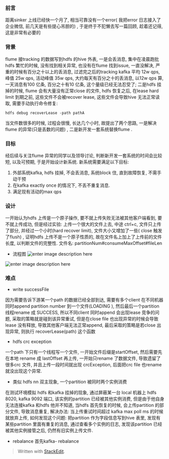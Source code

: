 ### 前言
距离sinker 上线已经快一个月了, 相当可靠没有一个error( 我把error 日志接入了企业微信, 前几天是有些提心吊胆的) , 于是终于不犯懒去写一篇回顾, 趁着还记得, 这是非常有必要的
### 背景
flume 接tracking 的数据写到hdfs 的hive 外表, 一是会丢消息, 集中在凌晨跑批 hdfs 繁忙的时候, 没有找到相关异常, 也没有在flume 找到issue, 一直没解决, 严重的时候有百分之十以上的丢消息, 过滤完之后的tracking kafka 平均 12w qps, 峰值 25w qps, 活动峰值 35w qps, 大约每天有百分之十的丢消息, 以12w qps 算, 一天消息有100 亿条, 百分之十有10 亿条, 这个量级已经无法忍受了; 二是hdfs 挂掉的时候, flume 会有大量没有正常close 的文件, hdfs 恢复之后, 在lease hard limit 到期之前, 这些文件不会被recover lease, 这些文件会导致hive 无法正常读取, 需要手动执行命令修复: 
```
hdfs debug recoverLease -path pathA
```
当文件数很多的时候, 过程会很慢, 长达几个小时, 
 故提出了两个思路, 一是解决flume 的异常(只是丢数的问题) , 二是新开发一套系统替换flume . 

### 目标
经后续与关注flume 异常的同学以及领导讨论, 判断新开发一套系统的时间会比较短, 以及可预期, 于是开始设计新系统. 新系统需要满足以下目标: 
1. 外部系统kafka, hdfs 挂掉, 不会丢消息, 系统block 住, 直到故障恢复, 不需手动干预
2. 在kafka exactly once 的情况下, 不丢不重复消息. 
3. 满足现有活动的max qps

### 设计
一开始认为hdfs 上传是一个原子操作, 要不就上传失败无法被其他客户端看到, 要不就上传成功, 但是经过实验: 上传一个很大的文件上去, 中途 ctrl+c, 文件只上传了部分, 并经过一个小时(hard recover limit), 文件大小又增加了一些( close 触发了flush) , 证明hdfs 上传不是一个原子性质的, 故在文件名上加上了上传前的文件长度, 以判断文件的完整性. 文件名: partitionNum#consumeMaxOffset#fileLen

* 流程图
![enter image description here](https://drive.google.com/file/d/1fiDEGMxJmxxdXbhpOPy5dbZLEykKs25H/view?usp=sharing)


![enter image description here](https://drive.google.com/uc?id=1Kq1N5-yNbLI1dCdcRCRDCoLJQfpt8S6X)

### 难点
* write successFile 

因为需要告诉下游某一个path 的数据已经全部到达, 需要有多个client 在不同机器同时append partition number 到一个文件(LOADING ), 然后最后一个partition 线程rename 成 SUCCESS, 所以不同client 同时append 会出现lease 竞争的问题, 采取的策略就是碰到该异常重试, 但是在close file 也出现异常的时候会导致lease 没有释放, 导致其他客户端无法正常append, 最后采取的策略是若close 出现异常, 则执行 recoverLease(path) 这个函数

* hdfs crc exception

一个path 下只有一个线程写一个文件, 一开始文件后缀是startOffset, 然后需要先在本地 rename 成 lastOffset 再上传, 一开始只rename 了数据文件, 导致遗留了很多crc 文件, 并且上传一段时间就出现 crcException, 后面把crc file 也rename 就没出现这个异常. 

* 类似 hdfs nn 双主现象, 一个partition 被同时两个实例消费

在测试环境模拟 hdfs 和kafka 挂掉的现象, 通过屏蔽某一台 local 机器上 hdfs 8020, kafka 9092 端口, 该实例的partition 已经被其他实例消费, 但是由于他自身无法连接kafka 和hdfs 他并不知道, 当hdfs 首先恢复的时候, 会上传partition 的部分文件, 导致消息重复, 解决办法: 当上传重试时间超过 kafka max poll ms 的时候就放弃上传, 如何发现这个问题: 把partition 作为字段信息写到hive 表里, 发现有某些partition 里面有重复的消息, 通过查看多个实例的日志, 发现该partition 已经被其他实例接管之后, 仍然有旧实例上传文件. 

* rebalance 
首先kafka- rebalance                                                                                                                                                                                                                                                    
> Written with [StackEdit](https://stackedit.io/).

<!--stackedit_data:
eyJoaXN0b3J5IjpbLTI3NDIxOTkzOSwtOTM0ODY0NTgyLDE4OT
U3NjgzOTgsMjA2NTkzMzg1LC0xMjYyMDUxMjgwLDQyMzk5Mzc5
MCwxMzExMzU0MTUxLDEyMzI2NzMwNDMsLTEwNTg3Njg2NDUsLT
EzMTAzODk4NywtMTg5MjQ2MzU2OCwtMTk5NjQ2NDI0OSwxODc5
OTMxNzEzLC04MDQ0NjQyODUsLTE4Njk5NTQ5MTcsMTkyODE2Mj
Q0MV19
-->